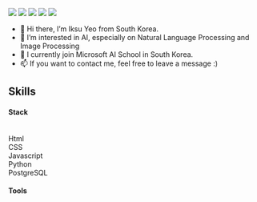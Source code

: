 <a href="https://github.com/yeoiksu"><img src="https://hits.seeyoufarm.com/api/count/incr/badge.svg?url=https%3A%2F%2Fgithub.com%2Fseondal&count_bg=%23000000&title_bg=%23000000&icon=github.svg&icon_color=%23E7E7E7&title=GitHub&edge_flat=false)"/></a>
<a href='https://www.linkedin.com/in/iksu-yeo-b4830315a/' target='_blank'><img src="https://img.shields.io/badge/LinkedIn-0A66C2?style=flat-square&logo=linkedin&logoColor=white"/></a>
<a href="https://mail.google.com/" target='_blank'><img src="https://img.shields.io/badge/iksuyeo@gmail.com-EA4335?style=flat-square&logo=gmail&logoColor=white"/></a>
<a href="https://www.instagram.com/ik._.su/" target='_blank'><img src="https://img.shields.io/badge/Instagram-E4405F?style=flat-square&logo=instagram&logoColor=white"/></a>
<a href="https://www.facebook.com/iksu.yeo" target='_blank'><img src="https://img.shields.io/badge/Facebook-1877F2?style=flat-square&logo=facebook&logoColor=white"/></a>
- 👋 Hi there, I’m Iksu Yeo from South Korea.
- 👀 I’m interested in AI, especially on Natural Language Processing and Image Processing 
- 🌱 I currently join Microsoft AI School in South Korea. 
- 📫 If you want to contact me, feel free to leave a message :)



## Skills

#### Stack
<br> Html
<br> CSS
<br> Javascript
<br> Python
<br> PostgreSQL
<br>

#### Tools
<br>
<br>
<br>
<br>
<br>
<br>

<!--[![Top Langs](https://github-readme-stats.vercel.app/api/top-langs/?username=yeoiksu&layout=compact)](https://github.com/yeoiksu/github-readme-stats)-->
<!--![Iksu's GitHub stats](https://github-readme-stats.vercel.app/api?username=yeoiksu&show_icons=true&theme=buefy)-->

